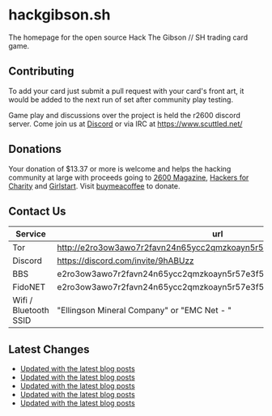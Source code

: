 # hackgibson.sh
The homepage for the open source Hack The Gibson // SH trading card game.


## Contributing

To add your card just submit a pull request with your card's front art, it would be added to the next run of set after community play testing.

Game play and discussions over the project is held the r2600 discord server. Come join us at [Discord](https://discord.com/invite/9hABUzz) or via IRC at https://www.scuttled.net/


## Donations

Your donation of $13.37 or more is welcome and helps the hacking community at large with proceeds going to [2600 Magazine](https://2600.com/), [Hackers for Charity](https://hackersforcharity.org) and [Girlstart](https://girlstart.org).  Visit [buymeacoffee](https://www.buymeacoffee.com/hackgibson.sh) to donate.


## Contact Us

Service | url
-|-
Tor | http://e2ro3ow3awo7r2favn24n65ycc2qmzkoayn5r57e3f56nvjwdcgg32ad.onion
Discord | https://discord.com/invite/9hABUzz
BBS | e2ro3ow3awo7r2favn24n65ycc2qmzkoayn5r57e3f56nvjwdcgg32ad.onion:23
FidoNET | e2ro3ow3awo7r2favn24n65ycc2qmzkoayn5r57e3f56nvjwdcgg32ad.onion:24554
Wifi / Bluetooth SSID | "Ellingson Mineral Company" or "EMC Net - <fidonet address>"

## Latest Changes
<!-- BLOG-POST-LIST:START -->
- [Updated with the latest blog posts](https://github.com/DFW2600/hackgibson.sh/commit/08b5af3995c86b2c708b8347fbeb1806541a7b75)
- [Updated with the latest blog posts](https://github.com/DFW2600/hackgibson.sh/commit/d9fc83e357abab5d14b19a3307dbdae20b115e24)
- [Updated with the latest blog posts](https://github.com/DFW2600/hackgibson.sh/commit/9dacc434f6020107eafd9ed7d96e1cef5bb094a1)
- [Updated with the latest blog posts](https://github.com/DFW2600/hackgibson.sh/commit/2f06897200e76122a28c08af2c8a74b7b95c970b)
- [Updated with the latest blog posts](https://github.com/DFW2600/hackgibson.sh/commit/c4b0baf5281182453d0839aec9c0387b193da16a)
<!-- BLOG-POST-LIST:END -->
